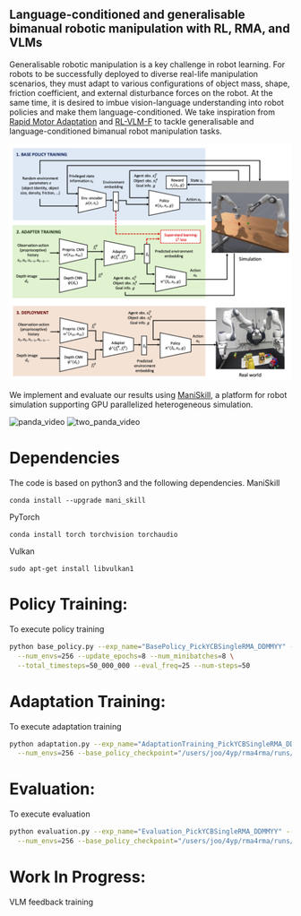 ## Language-conditioned and generalisable bimanual robotic manipulation with RL, RMA, and VLMs

Generalisable robotic manipulation is a key challenge in robot learning. For robots to be successfully deployed to diverse real-life manipulation scenarios, they must adapt to various configurations of object mass, shape, friction coefficient, and external disturbance forces on the robot. At the same time, it is desired to imbue vision-language understanding into robot policies and make them language-conditioned. We take inspiration from [Rapid Motor Adaptation](https://arxiv.org/abs/2107.04034) and [RL-VLM-F](https://arxiv.org/abs/2402.03681) to tackle generalisable and language-conditioned bimanual robot manipulation tasks.

![RMA diagram](rma_diagram.png)

We implement and evaluate our results using [ManiSkill](https://www.maniskill.ai/), a platform for robot simulation supporting GPU parallelized heterogeneous simulation.

![panda_video](panda.gif)
![two_panda_video](panda_two.gif)

# Dependencies

The code is based on python3 and the following dependencies.
ManiSkill
```
conda install --upgrade mani_skill
```
PyTorch
```
conda install torch torchvision torchaudio
```
Vulkan
```
sudo apt-get install libvulkan1
```

# Policy Training:

To execute policy training

```bash
python base_policy.py --exp_name="BasePolicy_PickYCBSingleRMA_DDMMYY" --phase="PolicyTraining" --env_id="PickSingleYCBRMA-v1" \
  --num_envs=256 --update_epochs=8 --num_minibatches=8 \
  --total_timesteps=50_000_000 --eval_freq=25 --num-steps=50
```

# Adaptation Training:

To execute adaptation training

```bash
python adaptation.py --exp_name="AdaptationTraining_PickYCBSingleRMA_DDMMYY" --phase="AdaptationTraining" --env_id="PickSingleYCBRMA-v1" \
  --num_envs=256 --base_policy_checkpoint="/users/joo/4yp/rma4rma/runs/BasePolicy_PickYCBSingleRMA_09012025/final_ckpt.pt"
```

# Evaluation:

To execute evaluation

```bash
python evaluation.py --exp_name="Evaluation_PickYCBSingleRMA_DDMMYY" --phase="Evaluation" --env_id="PickSingleYCBRMA-v1" \
  --num_envs=256 --base_policy_checkpoint="/users/joo/4yp/rma4rma/runs/BasePolicy_PickYCBSingleRMA_09012025/final_ckpt.pt"
```

# Work In Progress:

VLM feedback training